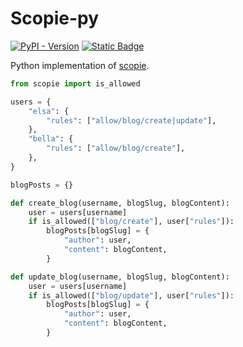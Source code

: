 # Scopie-py

[![PyPI - Version](https://img.shields.io/pypi/v/scopie?style=for-the-badge)](https://pypi.org/project/scopie/)
[![Static Badge](https://img.shields.io/badge/Stable-black?style=for-the-badge&logo=readthedocs&label=Docs)](https://scopie-py.readthedocs.io/en/stable/)

Python implementation of [scopie](https://github.com/miniscruff/scopie).

```python
from scopie import is_allowed

users = {
    "elsa": {
        "rules": ["allow/blog/create|update"],
    },
    "bella": {
        "rules": ["allow/blog/create"],
    },
}

blogPosts = {}

def create_blog(username, blogSlug, blogContent):
    user = users[username]
    if is_allowed(["blog/create"], user["rules"]):
        blogPosts[blogSlug] = {
            "author": user,
            "content": blogContent,
        }

def update_blog(username, blogSlug, blogContent):
    user = users[username]
    if is_allowed(["blog/update"], user["rules"]):
        blogPosts[blogSlug] = {
            "author": user,
            "content": blogContent,
        }
```
